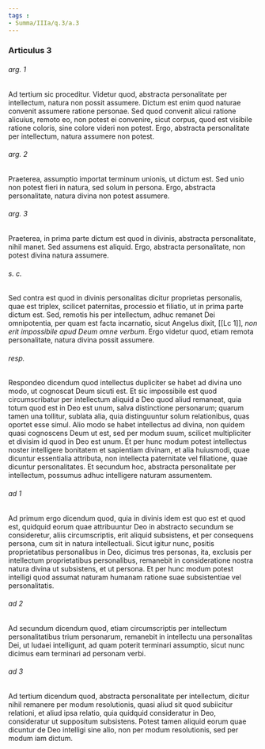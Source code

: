 ```yaml
---
tags : 
- Summa/IIIa/q.3/a.3
---
```


### Articulus 3

###### arg. 1
Ad tertium sic proceditur. Videtur quod, abstracta personalitate per intellectum, natura non possit assumere. Dictum est enim quod naturae convenit assumere ratione personae. Sed quod convenit alicui ratione alicuius, remoto eo, non potest ei convenire, sicut corpus, quod est visibile ratione coloris, sine colore videri non potest. Ergo, abstracta personalitate per intellectum, natura assumere non potest.

###### arg. 2
Praeterea, assumptio importat terminum unionis, ut dictum est. Sed unio non potest fieri in natura, sed solum in persona. Ergo, abstracta personalitate, natura divina non potest assumere.

###### arg. 3
Praeterea, in prima parte dictum est quod in divinis, abstracta personalitate, nihil manet. Sed assumens est aliquid. Ergo, abstracta personalitate, non potest divina natura assumere.

###### s. c.
Sed contra est quod in divinis personalitas dicitur proprietas personalis, quae est triplex, scilicet paternitas, processio et filiatio, ut in prima parte dictum est. Sed, remotis his per intellectum, adhuc remanet Dei omnipotentia, per quam est facta incarnatio, sicut Angelus dixit, [[Lc 1]], *non erit impossibile apud Deum omne verbum*. Ergo videtur quod, etiam remota personalitate, natura divina possit assumere.

###### resp.
Respondeo dicendum quod intellectus dupliciter se habet ad divina uno modo, ut cognoscat Deum sicuti est. Et sic impossibile est quod circumscribatur per intellectum aliquid a Deo quod aliud remaneat, quia totum quod est in Deo est unum, salva distinctione personarum; quarum tamen una tollitur, sublata alia, quia distinguuntur solum relationibus, quas oportet esse simul. Alio modo se habet intellectus ad divina, non quidem quasi cognoscens Deum ut est, sed per modum suum, scilicet multipliciter et divisim id quod in Deo est unum. Et per hunc modum potest intellectus noster intelligere bonitatem et sapientiam divinam, et alia huiusmodi, quae dicuntur essentialia attributa, non intellecta paternitate vel filiatione, quae dicuntur personalitates. Et secundum hoc, abstracta personalitate per intellectum, possumus adhuc intelligere naturam assumentem.

###### ad 1
Ad primum ergo dicendum quod, quia in divinis idem est quo est et quod est, quidquid eorum quae attribuuntur Deo in abstracto secundum se consideretur, aliis circumscriptis, erit aliquid subsistens, et per consequens persona, cum sit in natura intellectuali. Sicut igitur nunc, positis proprietatibus personalibus in Deo, dicimus tres personas, ita, exclusis per intellectum proprietatibus personalibus, remanebit in consideratione nostra natura divina ut subsistens, et ut persona. Et per hunc modum potest intelligi quod assumat naturam humanam ratione suae subsistentiae vel personalitatis.

###### ad 2
Ad secundum dicendum quod, etiam circumscriptis per intellectum personalitatibus trium personarum, remanebit in intellectu una personalitas Dei, ut Iudaei intelligunt, ad quam poterit terminari assumptio, sicut nunc dicimus eam terminari ad personam verbi.

###### ad 3
Ad tertium dicendum quod, abstracta personalitate per intellectum, dicitur nihil remanere per modum resolutionis, quasi aliud sit quod subiicitur relationi, et aliud ipsa relatio, quia quidquid consideratur in Deo, consideratur ut suppositum subsistens. Potest tamen aliquid eorum quae dicuntur de Deo intelligi sine alio, non per modum resolutionis, sed per modum iam dictum.


